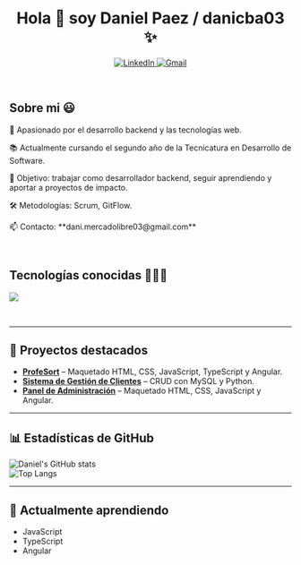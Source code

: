 <h1 align="center">Hola 👋 soy Daniel Paez / danicba03 ✨ </h1> 

<p align="center">
  <a href="https://www.linkedin.com/in/daniel-nicolás-paez-1132252b8" target="_blank">
    <img src="https://img.shields.io/badge/LinkedIn-0077B5?style=for-the-badge&logo=linkedin&logoColor=white" alt="LinkedIn"/>
  </a>
  <a href="mailto:dani.mercadolibre03@gmail.com" target="_blank">
    <img src="https://img.shields.io/badge/Gmail-D14836?style=for-the-badge&logo=gmail&logoColor=white" alt="Gmail"/>
  </a>
</p>
<br>

<h2>Sobre mi 😃</h2>
<!--Intro start-->
<p align="left">
<p>🚀 Apasionado por el desarrollo backend y las tecnologías web.</p>
<p>📚 Actualmente cursando el segundo año de la Tecnicatura en Desarrollo de Software.</p>
<p>🎯 Objetivo: trabajar como desarrollador backend, seguir aprendiendo y aportar a proyectos de impacto.</p>
<p>🛠 Metodologías: Scrum, GitFlow.</p>
📫 Contacto: **dani.mercadolibre03@gmail.com**
</p>
<!--Intro end-->
<br>

<h2>Tecnologías conocidas 👨🏻‍💻</h2>
<!--tech stack icons-->
<p align="left">
  <a href="https://skillicons.dev">
    <img src="https://skillicons.dev/icons?i=linux,py,mysql,html,css,git,github,js,ts,angular&perline=12" />
  </a>
</p>
<br>

<div id="proyectos">

---

## 📌 Proyectos destacados
- **[ProfeSort](https://github.com/ProCoders-ISPC/ProfeSort)** – Maquetado HTML, CSS, JavaScript, TypeScript y Angular.   
- **[Sistema de Gestión de Clientes](URL_AQUI)** – CRUD con MySQL y Python.  
- **[Panel de Administración](URL_AQUI)** – Maquetado HTML, CSS, JavaScript y Angular.  

---

## 📊 Estadísticas de GitHub
![Daniel's GitHub stats](https://github-readme-stats.vercel.app/api?username=danicba03&show_icons=true&theme=tokyonight)  
![Top Langs](https://github-readme-stats.vercel.app/api/top-langs/?username=danicba03&layout=compact&theme=tokyonight)

---

## 🎯 Actualmente aprendiendo
- JavaScript
- TypeScript
- Angular
